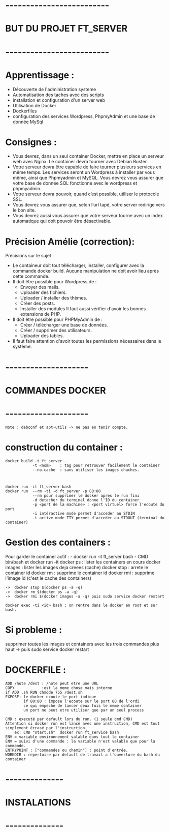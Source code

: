 # -------------------------
# BUT DU PROJET FT_SERVER
# -------------------------

#	Apprentissage :
- Découverte de l'administration systeme
- Automatisation des taches avec des scripts
- installation et configuration d'un server web
- Utilisation de Docker
- Dockerfiles
- configuration des services Wordpress, PhpmyAdmin et une base de donnée MySql

#	Consignes : 
- Vous devrez, dans un seul container Docker, mettre en place un serveur web avec
Nginx. Le container devra tourner avec Debian Buster.
- Votre serveur devra être capable de faire tourner plusieurs services en même temps.
Les services seront un Wordpress à installer par vous même, ainsi que Phpmyadmin
et MySQL. Vous devrez vous assurer que votre base de donnée SQL fonctionne
avec le wordpress et phpmyadmin.
- Votre serveur devra pouvoir, quand c’est possible, utiliser le protocole SSL.
- Vous devrez vous assurer que, selon l’url tapé, votre server redirige vers le bon
site.
- Vous devrez aussi vous assurer que votre serveur tourne avec un index automatique
qui doit pouvoir être désactivable.

# Précision Amélie (correction): 
Précisions sur le sujet : 

- Le containeur doit tout télécharger, installer, configurer avec la commande docker build. Aucune manipulation ne doit avoir lieu après cette commande.
- Il doit être possible pour Wordpress de :
	- Envoyer des mails.
	- Uploader des fichiers.
	- Uploader / installer des thèmes.
	- Créer des posts.
	- Installer des modules
	Il faut aussi vérifier d'avoir les bonnes extensions de PHP.
- Il doit être possible pour PHPMyAdmin de :
	- Créer / télécharger une base de données.
	- Créer / supprimer des utilisateurs.
	- Uploader des tables.
- Il faut faire attention d'avoir toutes les permissions nécessaires dans le système.




# --------------------
# 	COMMANDES DOCKER
# --------------------

	Note : debconf et apt-utils -> ne pas en tenir compte.

# 	construction du container :
	docker build -t ft_server .
				-t <nom> 	: tag pour retrouver facilement le container
				--no-cache 	: sans utiliser les images chaches. 
#
	docker run -it ft_server bash 
	docker run  --rm -ti -d ft_server -p 80:80  
				--rm pour supprimer le docker apres le run fini
				-d detacher du terminal donne l'ID du container 
				-p <port de la machine> : <port virtuel> force l'ecoute du port
				-i intéractive mode permet d'acceder au STDIN
				-t active mode TTY permet d'acceder au STDOUT (terminal du container)

#	Gestion des containers :
Pour garder le container actif :
	- docker run -it ft_server bash 
	- CMD bin/bash et docker run -it
	docker ps 		: lister les containers en cours
	docker images 	: lister les images deja creees (cache)
	docker stop <id>: arrete le container id
	docker rm <id> 	: supprime le container id
	docker rmi <id> : supprime l'image id (c'est le cache des containers)
	
	->	docker stop $(docker ps -a -q)
	->	docker rm $(docker ps -a -q)
	->  docker rmi $(docker images -a -q) puis sudo service docker restart 

	docker exec -ti <id> bash : on rentre dans le docker en root et sur bash.
	
#	Si probleme : 
supprimer toutes les images et containers avec les trois commandes plus haut ->
					puis sudo service docker restart

# DOCKERFILE :
	ADD /hote /dest	: /hote peut etre une URL
	COPY 			:est la meme chose mais interne
	if ADD .sh RUN chmode 755 /dest.sh
	EXPOSE: le docker ecoute le port indique
			if 80:80 : impose l'ecoute sur le port 80 de l'ordi
			ce qui empeche de lancer deux fois le meme container
			un port ne peut etre utiliser que par un seul process

	CMD : executé par default lors du run. (1 seule cmd CMD)
	Attention si docker run est lancé avec une instruction, CMD est tout simplement écrasé par l'instruction.
		ex: CMD "start.sh"  docker run ft_service bash 
	ENV = variable environnement valable dans tout le container
	ENV = suivi d'une commande : la variable n'est valable que pour la commande.
	ENTRYPOINT : ["commandes ou chemin"] : point d'entrée.
	WORKDIR : repertoire par default de travail a l'ouverture du bash du container

# --------------
# INSTALATIONS
# --------------

